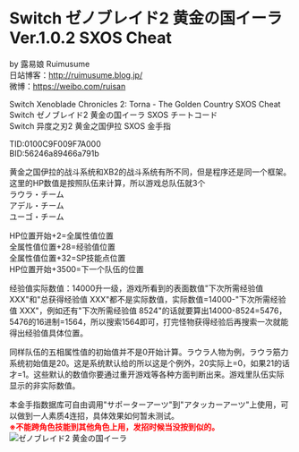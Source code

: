 # Switch ゼノブレイド2 黄金の国イーラ Ver.1.0.2 SXOS Cheat
by 露易娘 Ruimusume</br>
日站博客：http://ruimusume.blog.jp/</br>
微博：https://weibo.com/ruisan</br>

Switch Xenoblade Chronicles 2: Torna - The Golden Country SXOS Cheat</br>
Switch ゼノブレイド2 黄金の国イーラ SXOS チートコード</br>
Switch 异度之刃2 黄金之国伊拉 SXOS 金手指

TID:0100C9F009F7A000</br>
BID:56246a89466a791b

黄金之国伊拉的战斗系统和XB2的战斗系统有所不同，但是程序还是同一个框架。</br>
这里的HP数值是按照队伍来计算，所以游戏总队伍就3个</br>
ラウラ・チーム</br>
アデル・チーム</br>
ユーゴ・チーム</br>

HP位置开始+2=全属性值位置</br>
全属性值位置+28=经验值位置</br>
全属性值位置+32=SP技能点位置</br>
HP位置开始+3500=下一个队伍的位置</br>

经验值实际数值：14000升一级，游戏所看到的表面数值"下次所需经验值 XXX"和"总获得经验值 XXX"都不是实际数值，实际数值=14000-"下次所需经验值 XXX"，例如还有"下次所需经验值 8524"的话就要算出14000-8524=5476，5476的16进制=1564，所以搜索1564即可，打完怪物获得经验后再搜索一次就能得出经验值具体位置。

同样队伍的五相属性值的初始值并不是0开始计算。ラウラ人物为例，ラウラ筋力系统初始值是20。这是系统默认给的所以这是个例外，20实际上=0，如果21的话才=1。这些默认的数值你要通过重开游戏等各种方面判断出来。游戏里队伍实际显示的非实际数值。</br>

本金手指数据库可自由调用"サポーターアーツ"到"アタッカーアーツ"上使用，可以做到一人素质4连招，具体效果如何暂未测试。</br>
<strong style="color: #FF0004">※不能跨角色技能到其他角色上用，发招时候当没按到似的。</br></strong>
<img src="https://i.imgur.com/CaEjfk4.jpg" alt="ゼノブレイド2 黄金の国イーラ"/>
